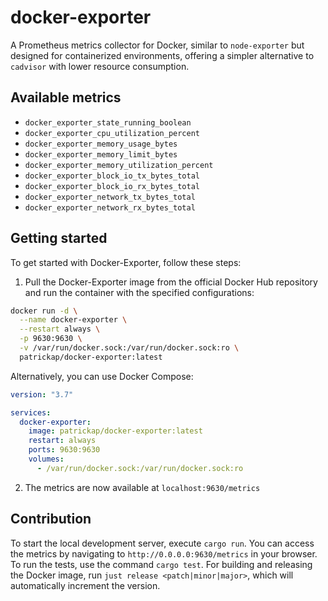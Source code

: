 # docker-exporter

A Prometheus metrics collector for Docker, similar to `node-exporter` but designed for containerized environments, offering a simpler alternative to `cadvisor` with lower resource consumption.

## Available metrics

- `docker_exporter_state_running_boolean`
- `docker_exporter_cpu_utilization_percent`
- `docker_exporter_memory_usage_bytes`
- `docker_exporter_memory_limit_bytes`
- `docker_exporter_memory_utilization_percent`
- `docker_exporter_block_io_tx_bytes_total`
- `docker_exporter_block_io_rx_bytes_total`
- `docker_exporter_network_tx_bytes_total`
- `docker_exporter_network_rx_bytes_total`

## Getting started

To get started with Docker-Exporter, follow these steps:

1. Pull the Docker-Exporter image from the official Docker Hub repository and run the container with the specified configurations:

```bash
docker run -d \
  --name docker-exporter \
  --restart always \
  -p 9630:9630 \
  -v /var/run/docker.sock:/var/run/docker.sock:ro \
  patrickap/docker-exporter:latest
```

Alternatively, you can use Docker Compose:

```yml
version: "3.7"

services:
  docker-exporter:
    image: patrickap/docker-exporter:latest
    restart: always
    ports: 9630:9630
    volumes:
      - /var/run/docker.sock:/var/run/docker.sock:ro
```

2. The metrics are now available at `localhost:9630/metrics`

## Contribution

To start the local development server, execute `cargo run`. You can access the metrics by navigating to `http://0.0.0.0:9630/metrics` in your browser. To run the tests, use the command `cargo test`. For building and releasing the Docker image, run `just release <patch|minor|major>`, which will automatically increment the version.
